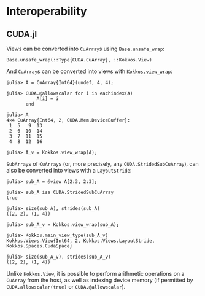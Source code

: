
# Interoperability

## CUDA.jl

Views can be converted into `CuArray`s using `Base.unsafe_wrap`:

```@docs
Base.unsafe_wrap(::Type{CUDA.CuArray}, ::Kokkos.View)
```

And `CuArray`s can be converted into views with [`Kokkos.view_wrap`](@ref):
```julia-repl
julia> A = CuArray{Int64}(undef, 4, 4);

julia> CUDA.@allowscalar for i in eachindex(A)
           A[i] = i
       end

julia> A
4×4 CuArray{Int64, 2, CUDA.Mem.DeviceBuffer}:
 1  5   9  13
 2  6  10  14
 3  7  11  15
 4  8  12  16

julia> A_v = Kokkos.view_wrap(A);

```

`SubArray`s of `CuArray`s (or, more precisely, any `CUDA.StridedSubCuArray`), can also be converted
into views with a `LayoutStride`:
```julia-repl
julia> sub_A = @view A[2:3, 2:3];

julia> sub_A isa CUDA.StridedSubCuArray
true

julia> size(sub_A), strides(sub_A)
((2, 2), (1, 4))

julia> sub_A_v = Kokkos.view_wrap(sub_A);

julia> Kokkos.main_view_type(sub_A_v)
Kokkos.Views.View{Int64, 2, Kokkos.Views.LayoutStride, Kokkos.Spaces.CudaSpace}

julia> size(sub_A_v), strides(sub_A_v)
((2, 2), (1, 4))
```

Unlike `Kokkos.View`, it is possible to perform arithmetic operations on a `CuArray` from the host,
as well as indexing device memory (if permitted by `CUDA.allowscalar(true)` or `CUDA.@allowscalar`).
